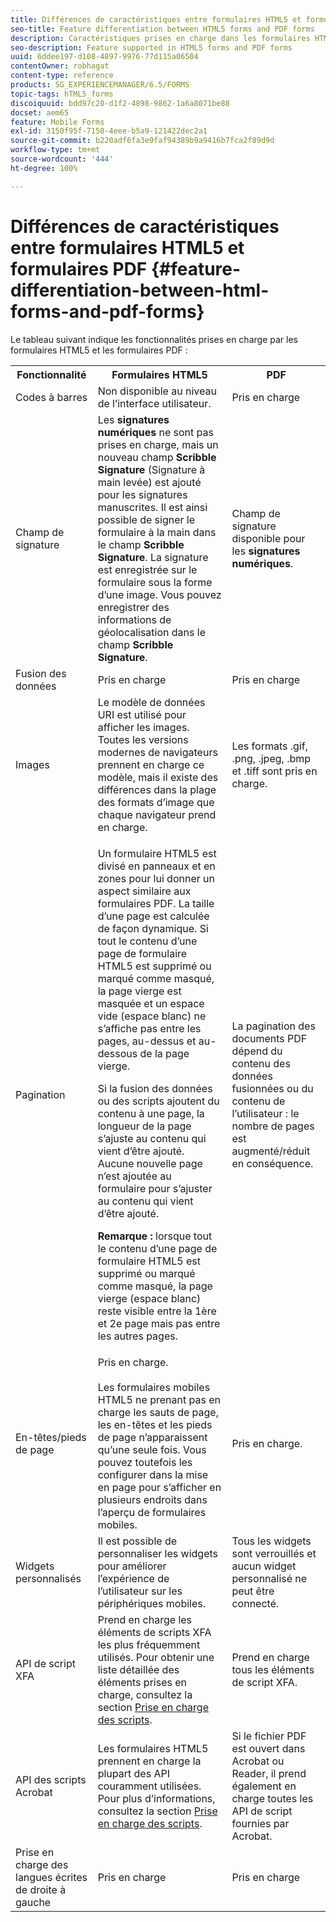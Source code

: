 ```yaml
---
title: Différences de caractéristiques entre formulaires HTML5 et formulaires PDF
seo-title: Feature differentiation between HTML5 forms and PDF forms
description: Caractéristiques prises en charge dans les formulaires HTML5 et les formulaires PDF
seo-description: Feature supported in HTML5 forms and PDF forms
uuid: 6ddee197-d108-4897-9976-77d115a06504
contentOwner: robhagat
content-type: reference
products: SG_EXPERIENCEMANAGER/6.5/FORMS
topic-tags: hTML5_forms
discoiquuid: bdd97c20-d1f2-4898-9862-1a6a8071be88
docset: aem65
feature: Mobile Forms
exl-id: 3150f95f-7150-4eee-b5a9-121422dec2a1
source-git-commit: b220adf6fa3e9faf94389b9a9416b7fca2f89d9d
workflow-type: tm+mt
source-wordcount: '444'
ht-degree: 100%

---
```


# Différences de caractéristiques entre formulaires HTML5 et formulaires PDF {#feature-differentiation-between-html-forms-and-pdf-forms}

Le tableau suivant indique les fonctionnalités prises en charge par les formulaires HTML5 et les formulaires PDF :

<table>
 <tbody>
  <tr>
   <th>Fonctionnalité</th>
   <th>Formulaires HTML5</th>
   <th>PDF</th>
  </tr>
  <tr>
   <td>Codes à barres<br /> </td>
   <td>Non disponible au niveau de l’interface utilisateur. </td>
   <td>Pris en charge</td>
  </tr>
  <tr>
   <td>Champ de signature<br /> </td>
   <td>Les <strong>signatures numériques</strong> ne sont pas prises en charge, mais un nouveau champ <strong>Scribble Signature</strong> (Signature à main levée) est ajouté pour les signatures manuscrites. Il est ainsi possible de signer le formulaire à la main dans le champ <strong>Scribble Signature</strong>. La signature est enregistrée sur le formulaire sous la forme d’une image. Vous pouvez enregistrer des informations de géolocalisation dans le champ <strong>Scribble Signature</strong>.</td>
   <td>Champ de signature disponible pour les <strong>signatures numériques</strong>.</td>
  </tr>
  <tr>
   <td>Fusion des données</td>
   <td>Pris en charge</td>
   <td>Pris en charge</td>
  </tr>
  <tr>
   <td>Images</td>
   <td>Le modèle de données URI est utilisé pour afficher les images. Toutes les versions modernes de navigateurs prennent en charge ce modèle, mais il existe des différences dans la plage des formats d’image que chaque navigateur prend en charge.<br /> </td>
   <td>Les formats .gif, .png, .jpeg, .bmp et .tiff sont pris en charge.</td>
  </tr>
  <tr>
   <td>Pagination<br /> </td>
   <td><p>Un formulaire HTML5 est divisé en panneaux et en zones pour lui donner un aspect similaire aux formulaires PDF. La taille d’une page est calculée de façon dynamique. Si tout le contenu d’une page de formulaire HTML5 est supprimé ou marqué comme masqué, la page vierge est masquée et un espace vide (espace blanc) ne s’affiche pas entre les pages, au-dessus et au-dessous de la page vierge.</p> <p>Si la fusion des données ou des scripts ajoutent du contenu à une page, la longueur de la page s’ajuste au contenu qui vient d’être ajouté. Aucune nouvelle page n’est ajoutée au formulaire pour s’ajuster au contenu qui vient d’être ajouté. </p> <p><strong>Remarque :</strong> lorsque tout le contenu d’une page de formulaire HTML5 est supprimé ou marqué comme masqué, la page vierge (espace blanc) reste visible entre la 1ère et 2e page mais pas entre les autres pages.</p> </td>
   <td>La pagination des documents PDF dépend du contenu des données fusionnées ou du contenu de l’utilisateur : le nombre de pages est augmenté/réduit en conséquence.</td>
  </tr>
  <tr>
   <td>En-têtes/pieds de page </td>
   <td>Pris en charge. <br /> <br /> Les formulaires mobiles HTML5 ne prenant pas en charge les sauts de page, les en-têtes et les pieds de page n’apparaissent qu’une seule fois. Vous pouvez toutefois les configurer dans la mise en page pour s’afficher en plusieurs endroits dans l’aperçu de formulaires mobiles.<br /> </td>
   <td>Pris en charge.</td>
  </tr>
  <tr>
   <td>Widgets personnalisés</td>
   <td>Il est possible de personnaliser les widgets pour améliorer l’expérience de l’utilisateur sur les périphériques mobiles.<br /> </td>
   <td>Tous les widgets sont verrouillés et aucun widget personnalisé ne peut être connecté.<br /> </td>
  </tr>
  <tr>
   <td>API de script XFA</td>
   <td>Prend en charge les éléments de scripts XFA les plus fréquemment utilisés. Pour obtenir une liste détaillée des éléments prises en charge, consultez la section <a href="/help/forms/using/scripting-support.md">Prise en charge des scripts</a>.</td>
   <td>Prend en charge tous les éléments de script XFA.</td>
  </tr>
  <tr>
   <td>API des scripts Acrobat </td>
   <td>Les formulaires HTML5 prennent en charge la plupart des API couramment utilisées. Pour plus d’informations, consultez la section <a href="/help/forms/using/scripting-support.md">Prise en charge des scripts</a>.</td>
   <td>Si le fichier PDF est ouvert dans Acrobat ou Reader, il prend également en charge toutes les API de script fournies par Acrobat.</td>
  </tr>
  <tr>
   <td>Prise en charge des langues écrites de droite à gauche </td>
   <td>Pris en charge</td>
   <td>Pris en charge</td>
  </tr>
 </tbody>
</table>

<!--Follow the best practices to enable a form template for HTML5 renditions and ensure that the behavior and appearance of HTML5 forms and XFA-based PDF is consistent. For detailed list of best practices, see [Best practices to design an HTML5 form.](/help/forms/using/best-practices-design-html5-forms.md)-->
